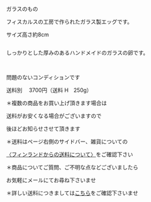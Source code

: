 <link rel="stylesheet" type="text/css" href="/assets/css/styles.css">

ガラスのもの

フィスカルスの工房で作られたガラス製エッグです。

サイズ高さ約8cm

<img alt="" src="http://blog.cnobi.jp/v1/blog/user/71e35865e9e62f3f9d70420d6124d2ab/1680185604"/> 

しっかりとした厚みのあるハンドメイドのガラスの卵です。

 <img alt="" src="http://blog.cnobi.jp/v1/blog/user/71e35865e9e62f3f9d70420d6124d2ab/1680185599"/> 

<img alt="" src="http://blog.cnobi.jp/v1/blog/user/71e35865e9e62f3f9d70420d6124d2ab/1680185603"/> 

<img alt="" src="http://blog.cnobi.jp/v1/blog/user/71e35865e9e62f3f9d70420d6124d2ab/1680185602"/> 

<img alt="" src="http://blog.cnobi.jp/v1/blog/user/71e35865e9e62f3f9d70420d6124d2ab/1680185601"/> 

<img alt="" src="http://blog.cnobi.jp/v1/blog/user/71e35865e9e62f3f9d70420d6124d2ab/1680185600"/>

問題のないコンディションです

送料別　 3700円（送料 H　250g）

＊複数の商品をお買い上げ頂きます場合は

送料がお安くなる場合がございますので

後ほどお知らせさせて頂きます

＊送料はページ右側のサイドバー、雑貨についての

[〈フィンランドからの送料について〉](https://dkzakka.github.io/2005/03/31/雑貨について.html)をご確認下さい

＊商品についてご質問、ご不明な点などございましたら

お気軽にメールにてお尋ね下さいませ

＊詳しい送料につきましては[こちら](http://dkzakka.blog.shinobi.jp/Entry/3385/)をご確認下さいませ